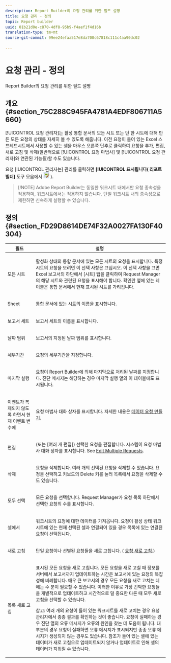 ```yaml
---
description: Report Builder의 요청 관리를 위한 필드 설명
title: 요청 관리 - 정의
topic: Report builder
uuid: 01b21d0e-c870-4df8-95b9-f4aef1f4d16b
translation-type: tm+mt
source-git-commit: 99ee24efaa517e8da700c67818c111c4aa90dc02

---
```



# 요청 관리 - 정의

Report Builder의 요청 관리를 위한 필드 설명

## 개요 {#section_75C288C945FA4781A4EDF806711A5660}

[!UICONTROL 요청 관리자]는 활성 통합 문서의 모든 시트 또는 단 한 시트에 대해 만든 모든 요청의 상태를 자세히 볼 수 있도록 해줍니다. 이전 요청이 들어 있는 Excel 스프레드시트에서 사용할 수 있는 셀을 마우스 오른쪽 단추로 클릭하여 요청을 추가, 편집, 새로 고침 및 삭제(일반적으로 [!UICONTROL 요청 마법사] 및 [!UICONTROL 요청 관리자]와 연관된 기능들)할 수도 있습니다.

요청 [!UICONTROL 관리자는] 관리를 클릭하면 **[!UICONTROL 표시됩니다( 리포트 빌더]** 도구 모음에서 ![](assets/edit_request.gif) ).

> [!NOTE] Adobe Report Builder는 동일한 워크시트 내에서만 요청 종속성을 적용하며, 워크시트에서는 적용하지 않습니다. 단일 워크시트 내의 종속성으로 제한하면 신속하게 실행할 수 있습니다.

## 정의 {#section_FD29D8614DE74F32A0027FA130F40304}

<table id="table_0880204181074BDBBA37E3DF2972A672"> 
 <thead> 
  <tr> 
   <th colname="col1" class="entry"> 필드 </th> 
   <th colname="col2" class="entry"> 설명 </th> 
  </tr> 
 </thead>
 <tbody> 
  <tr> 
   <td colname="col1"> <p>모든 시트 </p> </td> 
   <td colname="col2"> <p>활성화 상태의 통합 문서에 있는 모든 시트의 요청을 표시합니다. 특정 시트의 요청을 보려면 이 선택 사항은 끄십시오. 이 선택 사항을 끄면 Excel 보고서의 하단에서 [시트] 탭을 클릭하여 <span class="wintitle">Request Manager</span>의 해당 시트와 관련된 요청을 표시해야 합니다. 확인란 옆에 있는 레이블은 통합 문서에서 현재 표시된 시트를 가리킵니다. </p> </td> 
  </tr> 
  <tr> 
   <td colname="col1"> <p>Sheet </p> </td> 
   <td colname="col2"> <p>통합 문서에 있는 시트의 이름을 표시합니다. </p> </td> 
  </tr> 
  <tr> 
   <td colname="col1"> <p>보고서 세트 </p> </td> 
   <td colname="col2"> <p>보고서 세트의 이름을 표시합니다. </p> </td> 
  </tr> 
  <tr> 
   <td colname="col1"> <p>날짜 범위 </p> </td> 
   <td colname="col2"> <p>보고서의 지정된 날짜 범위를 표시합니다. </p> </td> 
  </tr> 
  <tr> 
   <td colname="col1"> <p>세부기간 </p> </td> 
   <td colname="col2"> <p>요청의 세부기간을 지정합니다. </p> </td> 
  </tr> 
  <tr> 
   <td colname="col1"> <p> 마지막 실행 </p> </td> 
   <td colname="col2"> <p>요청이 Report Builder에 의해 마지막으로 처리된 날짜를 지정합니다. 진단 메시지는 해당하는 경우 <span class="wintitle">마지막 실행</span> 열의 이 테이블에도 표시됩니다. </p> </td> 
  </tr> 
  <tr> 
   <td colname="col1"> <p>이벤트가 복제되지 않도록 하면서 현재 이벤트 변수에  </p> </td> 
   <td colname="col2"> <p>요청 마법사 대화 상자를 표시합니다. 자세한 내용은 <a href="/help/analyze/report-builder/data-requests/t-create-a-data-request.md"   > 데이터 요청 만들기</a>. </p> </td> 
  </tr> 
  <tr> 
   <td colname="col1"> <p>편집 </p> </td> 
   <td colname="col2"> <p> (또는 [여러 개 편집]) 선택한 요청을 편집합니다. 시스템이 <span class="wintitle">요청 마법사</span> 대화 상자를 표시합니다. See <a href="/help/analyze/report-builder/manage-requests/t-edit-multiple-requests.md"   > Edit Multiple Requests</a>. </p> </td> 
  </tr> 
  <tr> 
   <td colname="col1"> <p>삭제 </p> </td> 
   <td colname="col2"> <p>요청을 삭제합니다. 여러 개의 선택된 요청을 삭제할 수 있습니다. 요청을 선택하고 키보드의 Delete 키를 눌러 목록에서 요청을 삭제할 수도 있습니다. </p> </td> 
  </tr> 
  <tr> 
   <td colname="col1"> <p> 모두 선택 </p> </td> 
   <td colname="col2"> <p>모든 요청을 선택합니다. <span class="wintitle">Request Manager</span>가 요청 목록 하단에서 선택한 요청의 수를 표시합니다. </p> </td> 
  </tr> 
  <tr> 
   <td colname="col1"> <p>셀에서 </p> </td> 
   <td colname="col2"> <p>워크시트의 요청에 대한 데이터를 가져옵니다. 요청이 활성 상태 워크시트에 있는 현재 선택된 셀과 연결되어 있을 경우 목록에 있는 연결된 요청이 선택됩니다. </p> </td> 
  </tr> 
  <tr> 
   <td colname="col1"> <p> 새로 고침 </p> </td> 
   <td colname="col2"> <p>단일 요청이나 선별된 요청들을 새로 고칩니다. ( <a href="/help/analyze/report-builder/manage-requests/t-refresh-a-request.md"   > 요청 새로 고침</a>.) </p> </td> 
  </tr> 
  <tr> 
   <td colname="col1"> <p>목록 새로 고침 </p> </td> 
   <td colname="col2"> <p>표시된 모든 요청을 새로 고칩니다. 모든 요청을 새로 고칠 때 정보를 서버에서 보고서까지 업데이트하는 시간은 보고서에 있는 요청의 복잡성에 비례합니다. 매우 큰 보고서의 경우 모든 요청을 새로 고치는 데에는 수 분이 필요할 수 있습니다. 이러한 이유로 가장 긴박한 요청들을 개별적으로 업데이트하고 시간적으로 덜 중요한 다른 때 <span class="wintitle">모두 새로 고침</span>을 선택할 수 있습니다. </p> <p> <p>참고: 여러 개의 요청이 들어 있는 워크시트를 새로 고치는 경우 <span class="wintitle">요청 관리자</span>에서 종종 결과를 확인하는 것이 좋습니다. 요청이 실패하는 경우 진단 열의 오류 메시지가 오류의 원인을 찾는 데 도움이 됩니다. 대부분의 경우 요청이 실패하면 오류 메시지가 표시되지만 종종 오류 메시지가 생성되지 않는 경우도 있습니다. 참조가 들어 있는 셀에 있는 데이터가 새로 고침으로 업데이트되지 않거나 업데이트로 인해 셀의 데이터가 지워질 수 있습니다. </p> </p> </td> 
  </tr> 
 </tbody> 
</table>

